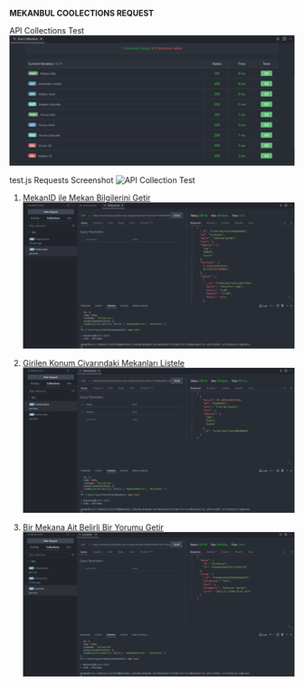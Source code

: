 **MEKANBUL COOLECTIONS REQUEST**

API Collections Test
![API Collection Test](/images/test.png)

test.js Requests Screenshot
![API Collection Test](/images/terminal_test.png.png)

1. [MekanID ile Mekan Bilgilerini Getir](https://mekanbul.yasinciftci.repl.co/api/mekanlar/637bc74a27761970dd3b9ad4)
![MekanID ile Mekan Bilgilerini Getir](/images/mekanlar.png)

2. [Girilen Konum Civarındaki Mekanları Listele](https://mekanbul.yasinciftci.repl.co/api/mekanlar?enlem=37.8&boylam=35.4)
![Girilen Konum Civarındaki Mekanları Listele](/images/enlem%26boylam.png)

3. [Bir Mekana Ait Belirli Bir Yorumu Getir](https://mekanbul.yasinciftci.repl.co/api/mekanlar/636e0e454d37d1c7f32e573d/yorumlar/636e0e4f4a5f560706818d79)
![Bir Mekana Ait Belirli Bir Yorumu Getir](/images/yorumlar.png)
